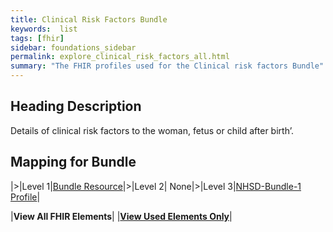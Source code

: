 ```yaml
---
title: Clinical Risk Factors Bundle
keywords:  list
tags: [fhir]
sidebar: foundations_sidebar
permalink: explore_clinical_risk_factors_all.html
summary: "The FHIR profiles used for the Clinical risk factors Bundle"
---
```


## Heading Description ##
Details of clinical risk factors to the woman, fetus or child after birth’.

## Mapping for Bundle ##

|>|Level 1|[Bundle Resource](http://hl7.org/fhir/stu3/bundle.html)|>|Level 2| None|>|Level 3|[NHSD-Bundle-1 Profile](http://xxx)|

|**View All FHIR Elements**|    |**[View Used Elements Only](explore_clinical_risk_factors.html#mapping-for-bundle)**| 

